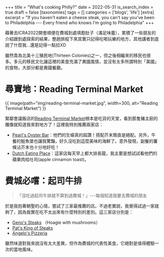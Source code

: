 +++
title = "What's cooking Philly?"
date = 2022-05-31
is_search_index = true
draft = false
[taxonomies]
tags = []
categories = ['blogs', 'life']
[extra]
excerpt = "If you haven't eaten a cheese steak, you can't say you've been to Philadelphia --- Every friend who knows I'm going to Philadelphia"
+++

藉著去ICRA2022開會順便在費城到處填飽肚子（滿足味蕾），累積了一些朋友的介紹跟到處探索的結果，整趟旅程下來其實只記得吃喝玩樂的地方，其他講者到底說了什麼我...還是記得一點拉XD

雖然貴為北美十三殖民地(Thirteen Colonies)之一，但之後相繼來的移民也很多。多元的移民文化讓這裡的美食充滿了異國風情，並沒有太多所謂特別「美國」的食物，大部分都是異國餐廳。

# 尋寶地：Reading Terminal Market

{{ image(path="img/reading-terminal-market.jpg", width=300, alt="Reading Terminal Market") }}

緊鄰會議飯店的[Reading Terminal Market](https://readingterminalmarket.org/)根本是吃貨的天堂，看到那隻豬主廚的雕像就知道我來對地方了！這裡我特別推薦兩家店：

- [Pearl's Oyster Bar](https://pearlsrtm.com/)：他們的生蠔真的超讚！搭配芥末簡直是絕配。另外，午餐的鮭魚堡也讓我驚豔，好久沒吃到這麼美味的海鮮了。意外發現，副餐的薯條沾芥末也十分地好吃！
- [Dutch Eating Place](https://dutcheatingplace.com/)：這家店每天早上都大排長龍，我主要是想試試看他們的蘋果肉桂吐司(apple cinnamon toast)。

# 費城必嚐：起司牛排

> 「沒吃過起司牛排就不算到過費城！」---每個知道我要去費城的朋友

於是我抱著朝聖的心情，嘗試了三家最推薦的店。不過老實說，我覺得試過一家就夠了，因為我實在吃不太出來有什麼特別的差別。這三家店分別是：

- [Geno's Steaks](https://www.genosteaks.com/) （Hoagie with mushrooms）
- [Pat's King of Steaks](https://www.patskingofsteaks.com/) 
- [Angelo's Pizzeria](https://angelospizzeriasouthphiladelphia.com/)

雖然味道對我來說沒有太大差異，但作為費城的代表性美食，它絕對是值得體驗一次的當地風味。
